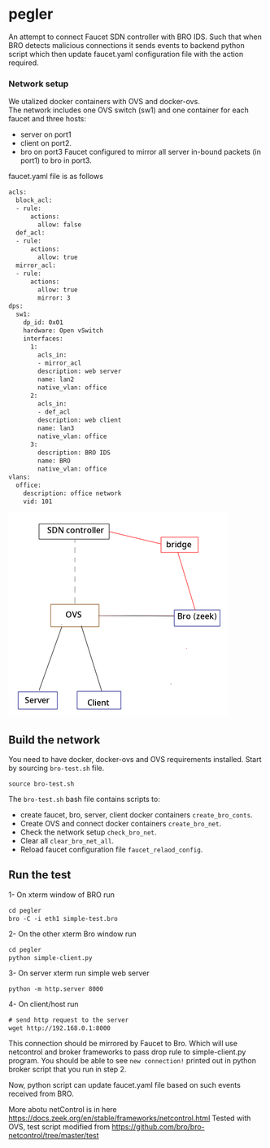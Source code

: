 # pegler
An attempt to connect Faucet SDN controller with BRO IDS. Such that when BRO detects malicious connections it sends events to backend python script which then update faucet.yaml configuration file with the action required.

### Network setup
We utalized docker containers with OVS and docker-ovs.  
The network includes one OVS switch (sw1) and one container for each faucet and three hosts: 
- server on port1 
- client on port2. 
- bro on port3 
Faucet configured to mirror all server in-bound packets (in port1) to bro in port3.

faucet.yaml file is as follows
```
acls:
  block_acl:
  - rule:
      actions:
        allow: false
  def_acl:
  - rule:
      actions:
        allow: true
  mirror_acl:
  - rule:
      actions:
        allow: true
        mirror: 3
dps:
  sw1:
    dp_id: 0x01
    hardware: Open vSwitch
    interfaces:
      1:
        acls_in:
        - mirror_acl
        description: web server
        name: lan2
        native_vlan: office
      2:
        acls_in:
        - def_acl
        description: web client 
        name: lan3
        native_vlan: office
      3:
        description: BRO IDS
        name: BRO
        native_vlan: office
vlans:
  office:
    description: office network
    vid: 101
```
![ovs-docker|473x482](net-setup.png) 
## Build the network
You need to have docker, docker-ovs and OVS requirements installed. 
Start by sourcing `bro-test.sh` file.
```
source bro-test.sh
```
The `bro-test.sh` bash file contains scripts to: 
- create faucet, bro, server, client docker containers `create_bro_conts`.
- Create OVS and connect docker containers `create_bro_net`.  
- Check the network setup `check_bro_net`. 
- Clear all `clear_bro_net_all`. 
- Reload faucet configuration file `faucet_relaod_config`. 

## Run the test
1- On xterm window of BRO run 
```
cd pegler
bro -C -i eth1 simple-test.bro
```
2- On the other xterm Bro window run
```
cd pegler
python simple-client.py
```
3- On server xterm  run simple web server
```
python -m http.server 8000
```
4- On client/host run
```
# send http request to the server
wget http://192.168.0.1:8000
```
This connection should be mirrored by Faucet to Bro. 
Which will use netcontrol and broker frameworks to pass drop rule to simple-client.py program. 
You should be able to see `new connection!` printed out in python broker script that you run in step 2. 

Now, python script can update faucet.yaml file based on such events received from BRO. 


More abotu netControl is in here https://docs.zeek.org/en/stable/frameworks/netcontrol.html
Tested with OVS, test script modified from https://github.com/bro/bro-netcontrol/tree/master/test

